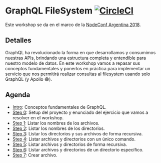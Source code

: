 # GraphQL FileSystem [![CircleCI](https://circleci.com/gh/aaccurso/graphql-fs-nodeconfar-workshop-2018.svg?style=svg&circle-token=d815f072dd7b04e0425b8ff286ac15c3153b10f0)](https://circleci.com/gh/aaccurso/graphql-fs-nodeconfar-workshop-2018)

Este workshop se da en el marco de la [NodeConf Argentina 2018](https://2018.nodeconf.com.ar/alan-accurso-sebastian-urbina.html).

## Detalles

GraphQL ha revolucionado la forma en que desarrollamos y consumimos nuestras APIs, brindando una estructura completa y entendible para nuestro modelo de datos. En este workshop vamos a repasar sus conceptos fundamentales y ponerlos en práctica para implementar un servicio que nos permitirá realizar consultas al filesystem usando solo GraphQL (y Apollo :smile:).

## Agenda

- [Intro](/INTRO.md): Conceptos fundamentales de GraphQL.
- [Step 0](/steps/STEP-0.md): Setup del proyecto y enunciado del ejercicio que vamos a resolver en el workshop.
- [Step 1](/steps/STEP-1.md): Listar los nombres de los archivos.
- [Step 2](/steps/STEP-2.md): Listar los nombres de los directorios.
- [Step 3](/steps/STEP-3.md): Listar los directorios y sus archivos de forma recursiva.
- [Step 4](/steps/STEP-4.md): Listar archivos y directorios con un único comando.
- [Step 5](/steps/STEP-5.md): Listar archivos y directorios de forma recursiva.
- [Step 6](/steps/STEP-6.md): Listar archivos y directorios de un directorio específico.
- [Step 7](/steps/STEP-7.md): Crear archivo.
